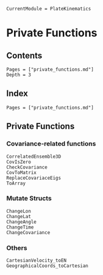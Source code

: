 ```@meta
CurrentModule = PlateKinematics
```

# Private Functions

## Contents

```@contents
Pages = ["private_functions.md"]
Depth = 3
```

## Index

```@index
Pages = ["private_functions.md"]
```

## Private Functions

### Covariance-related functions
```@docs
CorrelatedEnsemble3D
CovIsZero
CheckCovariance
CovToMatrix
ReplaceCovariaceEigs
ToArray
```

### Mutate Structs
```@docs
ChangeLon
ChangeLat
ChangeAngle
ChangeTime
ChangeCovariance
```

### Others
```@docs
CartesianVelocity_toEN
GeographicalCoords_toCartesian
```